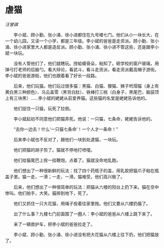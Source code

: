 # 虐猫

*汪曾祺*

　　李小斌、顾小勤、张小涌、徐小进都住在九号楼七门。他们从小一块长大，在一个幼儿园，又读一个小学，都是三年级。李小斌的爸爸是走资派。顾小勤、张小涌、徐小进家里大人都是造反派。顾小勤、张小涌、徐小进不管这些，还是跟李小斌一块玩。

　　没有人管他们了，他们就瞎玩。捞蛤蟆骨朵，粘知了。砸学校的窗户玻璃，用弹弓打老师的后脑勺。看大辩论，看武斗，看斗走资派，看走资派戴高帽子游街。李小斌的爸爸游街，他们也跟着看了好长一段路。

　　后来，他们玩猫。他们玩过很多猫：黑猫、白猫、狸猫、狮子玳瑁猫（身上有黄白黑三种颜色）、乌云盖雪（黑背白肚）、铁棒打三桃（白身子，黑尾巴，脑袋顶上有三块黑）……李小斌的姥姥从前爱养猫。这些猫的名堂是姥姥告诉他的。

　　他们捉住一只猫，玩死了拉倒。

　　李小斌起初不同意他们把猫弄死。他说：一只猫，七条命，姥姥告诉他的。

　　“去你一边去！什么‘一只猫七条命’！一个人才一条命！”

　　后来李小斌也不反对了，跟他们一块到处逮猫，一块玩。

　　他们把猫的胡子剪了。猫就不停地打喷嚏。

　　他们给猫尾巴上拴一挂鞭炮，点着了。猫就没命地乱跑。

　　他们想出了一种很新鲜的玩法：找了四个药瓶子的盖，用乳胶把猫爪子粘在瓶盖子里。猫一走，一滑；一走，一滑。猫难受，他们高兴极了。

　　后来，他们想出了一种很简单的玩法：把猫从六楼的阳台上扔下来。猫在空中惨叫。他们拍手，大笑。猫摔到地下，死了。

　　他们又抓住一只大花猫，用绳子拴着往家里拖。他们又要从六楼扔猫了。

　　出了什么事？九楼七门前面围了一圈人：李小斌的爸爸从六楼上跳下来了。

　　来了一辆救护车，把李小斌的爸爸拉走了。

　　李小斌、顾小勤、张小涌、徐小进没有把大花猫从六楼上往下扔，他们把猫放了。